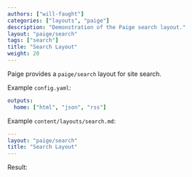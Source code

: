 ```yaml
---
authors: ["will-faught"]
categories: ["layouts", "paige"]
description: "Demonstration of the Paige search layout."
layout: "paige/search"
tags: ["search"]
title: "Search Layout"
weight: 20
---
```


Paige provides a `paige/search` layout for site search.

<!--more-->

Example `config.yaml`:

```yaml
outputs:
  home: ["html", "json", "rss"]
```

Example `content/layouts/search.md`:

```yaml
---
layout: "paige/search"
title: "Search Layout"
---
```

Result:
